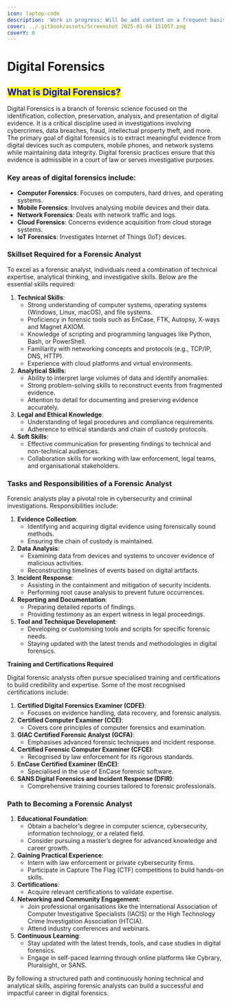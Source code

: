 ```yaml
---
icon: laptop-code
description: 'Work in progress: Will be add content on a frequent basis.'
cover: ../.gitbook/assets/Screenshot 2025-01-04 151057.png
coverY: 0
---
```


# Digital Forensics

## <mark style="color:blue;">**What is Digital Forensics?**</mark>

Digital Forensics is a branch of forensic science focused on the identification, collection, preservation, analysis, and presentation of digital evidence. It is a critical discipline used in investigations involving cybercrimes, data breaches, fraud, intellectual property theft, and more. The primary goal of digital forensics is to extract meaningful evidence from digital devices such as computers, mobile phones, and network systems while maintaining data integrity. Digital forensic practices ensure that this evidence is admissible in a court of law or serves investigative purposes.

### Key areas of digital forensics include:

* **Computer Forensics**: Focuses on computers, hard drives, and operating systems.
* **Mobile Forensics**: Involves analysing mobile devices and their data.
* **Network Forensics**: Deals with network traffic and logs.
* **Cloud Forensics**: Concerns evidence acquisition from cloud storage systems.
* **IoT Forensics**: Investigates Internet of Things (IoT) devices.

### **Skillset Required for a Forensic Analyst**

To excel as a forensic analyst, individuals need a combination of technical expertise, analytical thinking, and investigative skills. Below are the essential skills required:

1. **Technical Skills**:
   * Strong understanding of computer systems, operating systems (Windows, Linux, macOS), and file systems.
   * Proficiency in forensic tools such as EnCase, FTK, Autopsy, X-ways and Magnet AXIOM.
   * Knowledge of scripting and programming languages like Python, Bash, or PowerShell.
   * Familiarity with networking concepts and protocols (e.g., TCP/IP, DNS, HTTP).
   * Experience with cloud platforms and virtual environments.
2. **Analytical Skills**:
   * Ability to interpret large volumes of data and identify anomalies.
   * Strong problem-solving skills to reconstruct events from fragmented evidence.
   * Attention to detail for documenting and preserving evidence accurately.
3. **Legal and Ethical Knowledge**:
   * Understanding of legal procedures and compliance requirements.
   * Adherence to ethical standards and chain of custody protocols.
4. **Soft Skills**:
   * Effective communication for presenting findings to technical and non-technical audiences.
   * Collaboration skills for working with law enforcement, legal teams, and organisational stakeholders.

### **Tasks and Responsibilities of a Forensic Analyst**

Forensic analysts play a pivotal role in cybersecurity and criminal investigations. Responsibilities include:

1. **Evidence Collection**:
   * Identifying and acquiring digital evidence using forensically sound methods.
   * Ensuring the chain of custody is maintained.
2. **Data Analysis**:
   * Examining data from devices and systems to uncover evidence of malicious activities.
   * Reconstructing timelines of events based on digital artifacts.
3. **Incident Response**:
   * Assisting in the containment and mitigation of security incidents.
   * Performing root cause analysis to prevent future occurrences.
4. **Reporting and Documentation**:
   * Preparing detailed reports of findings.
   * Providing testimony as an expert witness in legal proceedings.
5. **Tool and Technique Development**:
   * Developing or customising tools and scripts for specific forensic needs.
   * Staying updated with the latest trends and methodologies in digital forensics.

**Training and Certifications Required**

Digital forensic analysts often pursue specialised training and certifications to build credibility and expertise. Some of the most recognised certifications include:

1. **Certified Digital Forensics Examiner (CDFE)**:
   * Focuses on evidence handling, data recovery, and forensic analysis.
2. **Certified Computer Examiner (CCE)**:
   * Covers core principles of computer forensics and examination.
3. **GIAC Certified Forensic Analyst (GCFA)**:
   * Emphasises advanced forensic techniques and incident response.
4. **Certified Forensic Computer Examiner (CFCE)**:
   * Recognised by law enforcement for its rigorous standards.
5. **EnCase Certified Examiner (EnCE)**:
   * Specialised in the use of EnCase forensic software.
6. **SANS Digital Forensics and Incident Response (DFIR)**:
   * Comprehensive training courses tailored to forensic professionals.

### **Path to Becoming a Forensic Analyst**

1. **Educational Foundation**:
   * Obtain a bachelor’s degree in computer science, cybersecurity, information technology, or a related field.
   * Consider pursuing a master’s degree for advanced knowledge and career growth.
2. **Gaining Practical Experience**:
   * Intern with law enforcement or private cybersecurity firms.
   * Participate in Capture The Flag (CTF) competitions to build hands-on skills.
3. **Certifications**:
   * Acquire relevant certifications to validate expertise.
4. **Networking and Community Engagement**:
   * Join professional organisations like the International Association of Computer Investigative Specialists (IACIS) or the High Technology Crime Investigation Association (HTCIA).
   * Attend industry conferences and webinars.
5. **Continuous Learning**:
   * Stay updated with the latest trends, tools, and case studies in digital forensics.
   * Engage in self-paced learning through online platforms like Cybrary, Pluralsight, or SANS.

By following a structured path and continuously honing technical and analytical skills, aspiring forensic analysts can build a successful and impactful career in digital forensics.
